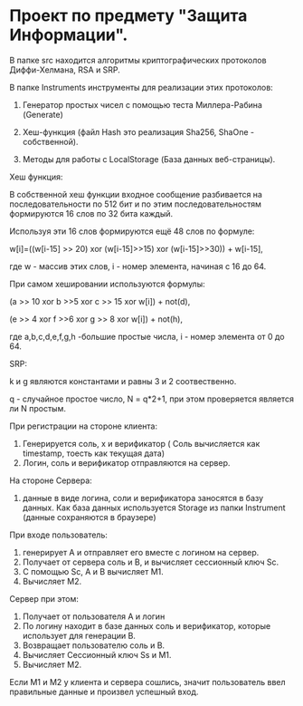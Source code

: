# Проект по предмету "Защита Информации". 
В папке src находится алгоритмы криптографических протоколов Диффи-Хелмана, RSA и SRP.

В папке Instruments инструменты для реализации этих протоколов:

  1. Генератор простых чисел с помощью теста Миллера-Рабина (Generate)
  
  2. Хеш-функция (файл Hash это реализация Sha256, ShaOne - собственной).
  
  3. Методы для работы с LocalStorage (База данных веб-страницы).

Хеш функция:

В собственной хеш функции входное сообщение разбивается на последовательности по 512 бит и по этим последовательностям
формируются 16 слов по 32 бита каждый.

Используя эти 16 слов формируются ещё 48 слов по формуле:

w[i]=((w[i-15] >> 20) xor (w[i-15]>>15) xor (w[i-15]>>30)) + w[i-15],

где w - массив этих слов, i - номер элемента, начиная с 16 до 64.

При самом хешировании используются формулы:

(a >> 10 xor b >>5 xor c >> 15 xor w[i]) + not(d),

(e >> 4 xor f >>6 xor g >> 8 xor w[i]) + not(h), 

где a,b,c,d,e,f,g,h -большие простые числа, i - номер элемента от 0 до 64. 


SRP:

k и g являются константами и равны 3 и 2 соотвественно.

q - случайное простое число, N = q*2+1, при этом проверяется является ли N простым.

При регистрации на стороне клиента:

  1. Генерируется соль, x и верификатор ( Соль вычисляется как timestamp, тоесть как текущая дата)
  2. Логин, соль и верификатор отправляются на сервер.
  
На стороне Сервера:

  1. данные в виде логина, соли и верификатора заносятся в базу данных.
  Как база данных используется Storage из папки Instrument (данные сохраняются в браузере)

При входе пользователь:

  1. генерирует A и отправляет его вместе с логином на сервер.
  2. Получает от сервера соль и B, и вычисляет сессионный ключ Sc.
  3. С помощью Sc, A и B вычисляет M1.
  4. Вычисляет M2.
  
Cервер при этом:

  1. Получает от пользователя A и логин
  2. По логину находит в базе данных соль и верификатор, которые использует для генерации B.
  3. Возвращает пользователю соль и B.
  4. Вычисляет Сессионный ключ Ss и M1.
  5. Вычисляет M2.

Если M1 и M2 у клиента и cервера сошлись, значит пользователь ввел правильные данные и произвел успешный вход.

